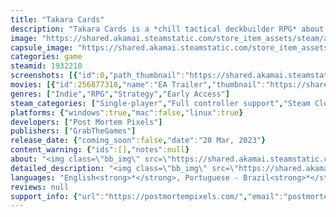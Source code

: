 ```yaml
---
title: "Takara Cards"
description: "Takara Cards is a *chill tactical deckbuilder RPG* about adventuring through Cosmos and Karma. Create your cadet and pilot spaceships to find the Dragons: Each new adventure offers new surprises and stories!"
image: "https://shared.akamai.steamstatic.com/store_item_assets/steam/apps/1932210/header.jpg?t=1730751312"
capsule_image: "https://shared.akamai.steamstatic.com/store_item_assets/steam/apps/1932210/capsule_231x87.jpg?t=1730751312"
categories: game
steamid: 1932210
screenshots: [{"id":0,"path_thumbnail":"https://shared.akamai.steamstatic.com/store_item_assets/steam/apps/1932210/ss_02750862b825307eadf4ddb398e3caed250e6123.600x338.jpg?t=1730751312","path_full":"https://shared.akamai.steamstatic.com/store_item_assets/steam/apps/1932210/ss_02750862b825307eadf4ddb398e3caed250e6123.1920x1080.jpg?t=1730751312"},{"id":1,"path_thumbnail":"https://shared.akamai.steamstatic.com/store_item_assets/steam/apps/1932210/ss_3f0ffebea9c3833ac6a0fc42b35a883dda93178b.600x338.jpg?t=1730751312","path_full":"https://shared.akamai.steamstatic.com/store_item_assets/steam/apps/1932210/ss_3f0ffebea9c3833ac6a0fc42b35a883dda93178b.1920x1080.jpg?t=1730751312"},{"id":2,"path_thumbnail":"https://shared.akamai.steamstatic.com/store_item_assets/steam/apps/1932210/ss_7b75779313f5072e7e9afe1dea89eb0a2f5b5f49.600x338.jpg?t=1730751312","path_full":"https://shared.akamai.steamstatic.com/store_item_assets/steam/apps/1932210/ss_7b75779313f5072e7e9afe1dea89eb0a2f5b5f49.1920x1080.jpg?t=1730751312"},{"id":3,"path_thumbnail":"https://shared.akamai.steamstatic.com/store_item_assets/steam/apps/1932210/ss_aa26540195f6c449ab3a045317ed45d8ea4511d9.600x338.jpg?t=1730751312","path_full":"https://shared.akamai.steamstatic.com/store_item_assets/steam/apps/1932210/ss_aa26540195f6c449ab3a045317ed45d8ea4511d9.1920x1080.jpg?t=1730751312"},{"id":4,"path_thumbnail":"https://shared.akamai.steamstatic.com/store_item_assets/steam/apps/1932210/ss_eb61d52f9efb1574ba28c721dc4facff9859dd48.600x338.jpg?t=1730751312","path_full":"https://shared.akamai.steamstatic.com/store_item_assets/steam/apps/1932210/ss_eb61d52f9efb1574ba28c721dc4facff9859dd48.1920x1080.jpg?t=1730751312"},{"id":5,"path_thumbnail":"https://shared.akamai.steamstatic.com/store_item_assets/steam/apps/1932210/ss_441a5de39242fe2cd14f386dcaf8026ca8122959.600x338.jpg?t=1730751312","path_full":"https://shared.akamai.steamstatic.com/store_item_assets/steam/apps/1932210/ss_441a5de39242fe2cd14f386dcaf8026ca8122959.1920x1080.jpg?t=1730751312"},{"id":6,"path_thumbnail":"https://shared.akamai.steamstatic.com/store_item_assets/steam/apps/1932210/ss_f261443f52914fd884fe998cf61b76cf1b70c5d4.600x338.jpg?t=1730751312","path_full":"https://shared.akamai.steamstatic.com/store_item_assets/steam/apps/1932210/ss_f261443f52914fd884fe998cf61b76cf1b70c5d4.1920x1080.jpg?t=1730751312"},{"id":7,"path_thumbnail":"https://shared.akamai.steamstatic.com/store_item_assets/steam/apps/1932210/ss_e12e6b19ce4d8d4b8b576f7f1302236d186d3735.600x338.jpg?t=1730751312","path_full":"https://shared.akamai.steamstatic.com/store_item_assets/steam/apps/1932210/ss_e12e6b19ce4d8d4b8b576f7f1302236d186d3735.1920x1080.jpg?t=1730751312"},{"id":8,"path_thumbnail":"https://shared.akamai.steamstatic.com/store_item_assets/steam/apps/1932210/ss_1ac57bb8399a28b0749943e2f8b7abc1ca36d16d.600x338.jpg?t=1730751312","path_full":"https://shared.akamai.steamstatic.com/store_item_assets/steam/apps/1932210/ss_1ac57bb8399a28b0749943e2f8b7abc1ca36d16d.1920x1080.jpg?t=1730751312"},{"id":9,"path_thumbnail":"https://shared.akamai.steamstatic.com/store_item_assets/steam/apps/1932210/ss_eb0e25f407d5307fe19615a04c18535cefd8f9e1.600x338.jpg?t=1730751312","path_full":"https://shared.akamai.steamstatic.com/store_item_assets/steam/apps/1932210/ss_eb0e25f407d5307fe19615a04c18535cefd8f9e1.1920x1080.jpg?t=1730751312"}]
movies: [{"id":256877318,"name":"EA Trailer","thumbnail":"https://shared.akamai.steamstatic.com/store_item_assets/steam/apps/256877318/movie.293x165.jpg?t=1683139744","webm":{"480":"http://video.akamai.steamstatic.com/store_trailers/256877318/movie480_vp9.webm?t=1683139744","max":"http://video.akamai.steamstatic.com/store_trailers/256877318/movie_max_vp9.webm?t=1683139744"},"mp4":{"480":"http://video.akamai.steamstatic.com/store_trailers/256877318/movie480.mp4?t=1683139744","max":"http://video.akamai.steamstatic.com/store_trailers/256877318/movie_max.mp4?t=1683139744"},"highlight":true}]
genres: ["Indie","RPG","Strategy","Early Access"]
steam_categories: ["Single-player","Full controller support","Steam Cloud","Family Sharing"]
platforms: {"windows":true,"mac":false,"linux":true}
developers: ["Post Mortem Pixels"]
publishers: ["GrabTheGames"]
release_date: {"coming_soon":false,"date":"28 Mar, 2023"}
content_warning: {"ids":[],"notes":null}
about: "<img class=\"bb_img\" src=\"https://shared.akamai.steamstatic.com/store_item_assets/steam/apps/1932210/extras/pag_coop_robed_en.png?t=1730751312\" /><br>Takara Cards is a rogue-lite (<i>emphasis on the lite</i>) deckbuilder where you create a Cadet and set off in search of the legendary Space Dragons who stole the Federation!<br><strong>Choose from four unlockable races, each with its ship:</strong> The fearless <strong>Dwarves</strong>, the intuitive <strong>Humans</strong>, the mystical <strong>Orks</strong> or the glamorous <strong>Elves!</strong><br><br><strong>Build your deck</strong> while exploring the Cosmos, choose from a handful of <strong>Maneuver and Equipment cards!</strong><br><strong>Unlock new races,</strong> and create new characters and strategies:<br><br><img class=\"bb_img\" src=\"https://shared.akamai.steamstatic.com/store_item_assets/steam/apps/1932210/extras/page_char_creator.gif?t=1730751312\" /><br><br><strong>Earn extra <i>XP</i> in combat by doing a chain of COMBOS!</strong><br><strong>Plan and make your turns never end:</strong> Defeating a wave of enemies <i>recharges</i> your batteries.<br>You might even resort to <strong>using your whole ship as a weapon!</strong><br><br><img class=\"bb_img\" src=\"https://shared.akamai.steamstatic.com/store_item_assets/steam/apps/1932210/extras/break_off_en.gif?t=1730751312\" /><br><img class=\"bb_img\" src=\"https://shared.akamai.steamstatic.com/store_item_assets/steam/apps/1932210/extras/pag_karma_hands_en.png?t=1730751312\" /><br>Choosing what’s your starting reputation can be as important as your choice of cards:<br><strong>What’s <i>your</i> Reputation?</strong><br><br><ul class=\"bb_ul\"><li> Are you a fast learner, a <strong>Proud Genius?</strong><br></li><li> Business comes easy for you, maybe a <strong>Born Seller?</strong><br></li><li> Are you a gifted pilot, something like a <strong>Naive Prodigy?</strong></li></ul><br><i>Keep in mind <strong>Reputations aren’t permanent</strong> and are passive of change through events in your journey.</i><br><br><img class=\"bb_img\" src=\"https://shared.akamai.steamstatic.com/store_item_assets/steam/apps/1932210/extras/page_reps.gif?t=1730751312\" /><br><br><strong>Your response to events <i>influences</i> your reputation and deck:</strong> Karma will be generated during your interactions.<br>Say you respond in a <i>blessed</i> way… you’ll <i>get blessed Karma</i> and Reputation!<br>You rather be a <strong>badass</strong>? Guts Karma is out there somewhere in the Cosmos!<br><br><img class=\"bb_img\" src=\"https://shared.akamai.steamstatic.com/store_item_assets/steam/apps/1932210/extras/pag_fuse_rpg_en.png?t=1730751312\" /><br><strong>Buy authorized equipment from the Guild or <i>not-so-official</i> ones from the Pirates.</strong><br>Smuggled equip cards travel around the galaxy and you could end up as a mule...<br>You might be able to <i>steal cards</i> if your reputation of Thief turns up, but be aware:<br>Your chances of being caught are also defined by your Karma!<br><br><img class=\"bb_img\" src=\"https://shared.akamai.steamstatic.com/store_item_assets/steam/apps/1932210/extras/pag_scrap_en.png?t=1730751312\" /><br>Destroy enemies and recover resources that can be exchanged for various supplies - or use them as ammunition!<br><img class=\"bb_img\" src=\"https://shared.akamai.steamstatic.com/store_item_assets/steam/apps/1932210/extras/separador.png?t=1730751312\" /><br><ul class=\"bb_ul\"><li> Play cards in a <strong>DEEP and chill turn-based combat.</strong><br></li><li> Over <strong>140 cards</strong> and 40 units!<br></li><li> <strong>Create your character</strong> by choosing species, cards, and reputation!<br></li><li> Your Deck is your Pilot and your Ship: <strong>Build it by venturing </strong>through the Cosmos and Events.<br></li><li> <strong>Synergize between</strong> dozens of UNIQUE cards to <i>clear</i> the board of enemies <strong>in ONE turn.</strong><br></li><li> <strong>Exoteric Karma system</strong> that influences your Character and Events.<br></li><li> Events with <strong>voice acting</strong> inspired by tabletop RPGs.<br></li><li> Hand-painted artwork inspired by 80's anime!<br></li><li> Lore and strategies accessible within the game in the Codex!</li></ul><img class=\"bb_img\" src=\"https://shared.akamai.steamstatic.com/store_item_assets/steam/apps/1932210/extras/separador.png?t=1730751312\" />"
detailed_description: "<img class=\"bb_img\" src=\"https://shared.akamai.steamstatic.com/store_item_assets/steam/apps/1932210/extras/pag_coop_robed_en.png?t=1730751312\" /><br>Takara Cards is a rogue-lite (<i>emphasis on the lite</i>) deckbuilder where you create a Cadet and set off in search of the legendary Space Dragons who stole the Federation!<br><strong>Choose from four unlockable races, each with its ship:</strong> The fearless <strong>Dwarves</strong>, the intuitive <strong>Humans</strong>, the mystical <strong>Orks</strong> or the glamorous <strong>Elves!</strong><br><br><strong>Build your deck</strong> while exploring the Cosmos, choose from a handful of <strong>Maneuver and Equipment cards!</strong><br><strong>Unlock new races,</strong> and create new characters and strategies:<br><br><img class=\"bb_img\" src=\"https://shared.akamai.steamstatic.com/store_item_assets/steam/apps/1932210/extras/page_char_creator.gif?t=1730751312\" /><br><br><strong>Earn extra <i>XP</i> in combat by doing a chain of COMBOS!</strong><br><strong>Plan and make your turns never end:</strong> Defeating a wave of enemies <i>recharges</i> your batteries.<br>You might even resort to <strong>using your whole ship as a weapon!</strong><br><br><img class=\"bb_img\" src=\"https://shared.akamai.steamstatic.com/store_item_assets/steam/apps/1932210/extras/break_off_en.gif?t=1730751312\" /><br><img class=\"bb_img\" src=\"https://shared.akamai.steamstatic.com/store_item_assets/steam/apps/1932210/extras/pag_karma_hands_en.png?t=1730751312\" /><br>Choosing what’s your starting reputation can be as important as your choice of cards:<br><strong>What’s <i>your</i> Reputation?</strong><br><br><ul class=\"bb_ul\"><li> Are you a fast learner, a <strong>Proud Genius?</strong><br></li><li> Business comes easy for you, maybe a <strong>Born Seller?</strong><br></li><li> Are you a gifted pilot, something like a <strong>Naive Prodigy?</strong></li></ul><br><i>Keep in mind <strong>Reputations aren’t permanent</strong> and are passive of change through events in your journey.</i><br><br><img class=\"bb_img\" src=\"https://shared.akamai.steamstatic.com/store_item_assets/steam/apps/1932210/extras/page_reps.gif?t=1730751312\" /><br><br><strong>Your response to events <i>influences</i> your reputation and deck:</strong> Karma will be generated during your interactions.<br>Say you respond in a <i>blessed</i> way… you’ll <i>get blessed Karma</i> and Reputation!<br>You rather be a <strong>badass</strong>? Guts Karma is out there somewhere in the Cosmos!<br><br><img class=\"bb_img\" src=\"https://shared.akamai.steamstatic.com/store_item_assets/steam/apps/1932210/extras/pag_fuse_rpg_en.png?t=1730751312\" /><br><strong>Buy authorized equipment from the Guild or <i>not-so-official</i> ones from the Pirates.</strong><br>Smuggled equip cards travel around the galaxy and you could end up as a mule...<br>You might be able to <i>steal cards</i> if your reputation of Thief turns up, but be aware:<br>Your chances of being caught are also defined by your Karma!<br><br><img class=\"bb_img\" src=\"https://shared.akamai.steamstatic.com/store_item_assets/steam/apps/1932210/extras/pag_scrap_en.png?t=1730751312\" /><br>Destroy enemies and recover resources that can be exchanged for various supplies - or use them as ammunition!<br><img class=\"bb_img\" src=\"https://shared.akamai.steamstatic.com/store_item_assets/steam/apps/1932210/extras/separador.png?t=1730751312\" /><br><ul class=\"bb_ul\"><li> Play cards in a <strong>DEEP and chill turn-based combat.</strong><br></li><li> Over <strong>140 cards</strong> and 40 units!<br></li><li> <strong>Create your character</strong> by choosing species, cards, and reputation!<br></li><li> Your Deck is your Pilot and your Ship: <strong>Build it by venturing </strong>through the Cosmos and Events.<br></li><li> <strong>Synergize between</strong> dozens of UNIQUE cards to <i>clear</i> the board of enemies <strong>in ONE turn.</strong><br></li><li> <strong>Exoteric Karma system</strong> that influences your Character and Events.<br></li><li> Events with <strong>voice acting</strong> inspired by tabletop RPGs.<br></li><li> Hand-painted artwork inspired by 80's anime!<br></li><li> Lore and strategies accessible within the game in the Codex!</li></ul><img class=\"bb_img\" src=\"https://shared.akamai.steamstatic.com/store_item_assets/steam/apps/1932210/extras/separador.png?t=1730751312\" />"
languages: "English<strong>*</strong>, Portuguese - Brazil<strong>*</strong>, French, German, Spanish - Spain, Polish, Russian, Thai, Turkish, Ukrainian<br><strong>*</strong>languages with full audio support"
reviews: null
support_info: {"url":"https://postmortempixels.com/","email":"postmortempixels@gmail.com"}
---
```


